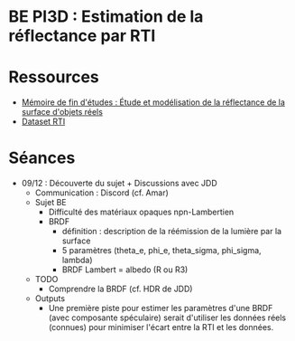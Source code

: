 # BE PI3D : Estimation de la réflectance par RTI

# Ressources
 - [Mémoire de fin d'études : Étude et modélisation de la réflectance de la surface d'objets réels](https://domurado.pagesperso-orange.fr/Memoire/)
 - [Dataset RTI](https://sharedocs.huma-num.fr/wl/?id=W4u65Lh4fWGCcrc9aKAIsnqWcu0meKym)

# Séances
 - 09/12 : Découverte du sujet + Discussions avec JDD
	 - Communication : Discord (cf. Amar)
	 - Sujet BE
		 - Difficulté des matériaux opaques npn-Lambertien
		 - BRDF
			 - définition : description de la réémission de la lumière par la surface
			 - 5 paramètres (theta_e, phi_e, theta_sigma, phi_sigma, lambda)
			 - BRDF Lambert = albedo (R ou R3)
	 - TODO
		 - Comprendre la BRDF (cf. HDR de JDD)
	 - Outputs
		 - Une première piste pour estimer les paramètres d'une BRDF (avec composante spéculaire) serait d'utiliser les données réels (connues) pour minimiser l'écart entre la RTI et les données.
